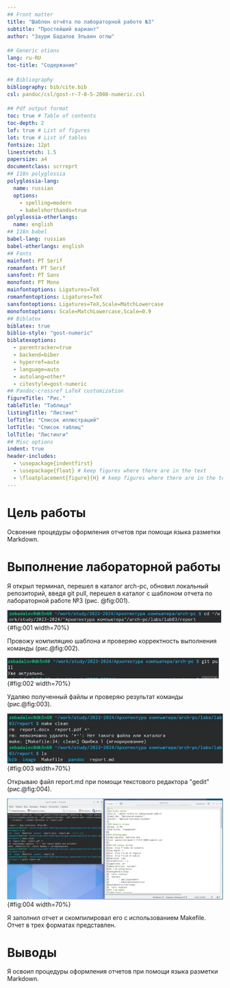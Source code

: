 ```yaml
---
## Front matter
title: "Шаблон отчёта по лабораторной работе №3"
subtitle: "Простейший вариант"
author: "Заури Бадалов Эльвин оглы"

## Generic otions
lang: ru-RU
toc-title: "Содержание"

## Bibliography
bibliography: bib/cite.bib
csl: pandoc/csl/gost-r-7-0-5-2008-numeric.csl

## Pdf output format
toc: true # Table of contents
toc-depth: 2
lof: true # List of figures
lot: true # List of tables
fontsize: 12pt
linestretch: 1.5
papersize: a4
documentclass: scrreprt
## I18n polyglossia
polyglossia-lang:
  name: russian
  options:
	- spelling=modern
	- babelshorthands=true
polyglossia-otherlangs:
  name: english
## I18n babel
babel-lang: russian
babel-otherlangs: english
## Fonts
mainfont: PT Serif
romanfont: PT Serif
sansfont: PT Sans
monofont: PT Mono
mainfontoptions: Ligatures=TeX
romanfontoptions: Ligatures=TeX
sansfontoptions: Ligatures=TeX,Scale=MatchLowercase
monofontoptions: Scale=MatchLowercase,Scale=0.9
## Biblatex
biblatex: true
biblio-style: "gost-numeric"
biblatexoptions:
  - parentracker=true
  - backend=biber
  - hyperref=auto
  - language=auto
  - autolang=other*
  - citestyle=gost-numeric
## Pandoc-crossref LaTeX customization
figureTitle: "Рис."
tableTitle: "Таблица"
listingTitle: "Листинг"
lofTitle: "Список иллюстраций"
lotTitle: "Список таблиц"
lolTitle: "Листинги"
## Misc options
indent: true
header-includes:
  - \usepackage{indentfirst}
  - \usepackage{float} # keep figures where there are in the text
  - \floatplacement{figure}{H} # keep figures where there are in the text
---
```


# Цель работы

Освоение процедуры оформления отчетов при помощи языка разметки Markdown. 

# Выполнение лабораторной работы

Я открыл терминал, перешел в каталог arch-pc, обновил локальный репозиторий, введя git pull, перешел в каталог с шаблоном отчета по лабораторной работе №3 (рис. @fig:001).


![обновление терминала и перемещение между директориями](image/1.jpg){#fig:001 width=70%}

Провожу компиляцию шаблона и проверяю корректность выполнения команды (рис.@fig:002).

![Компиляция шаблона](image/2.jpg){#fig:002 width=70%}

Удаляю полученный файлы и проверяю результат команды (рис.@fig:003).

![Удаление файлов](image/3.jpg){#fig:003 width=70%}

Открываю файл report.md при помощи текстового редактора "gedit" (рис.@fig:004).

![Открытие файла с шаблоном отчета](image/4.jpg){#fig:004 width=70%}

Я заполнил отчет и скомпилировал его с использованием Makefile. Отчет в трех форматах представлен.


# Выводы

Я освоил процедуры оформления отчетов при помощи языка разметки Markdown.


